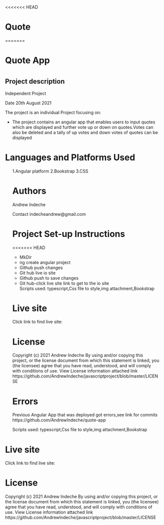 <<<<<<< HEAD
# Quote
=======
   </head>
    <body>
    <h1>Quote App<h1>
     <h2>Project description</h2>
          Independent Project
         <p>Date 20th August 2021</p>
         <p>The project is an individual Project focusing on:</p>
      <ul>
     <li>The project contains an angular app that enables users to input quotes which are displayed and further vote up or down on quotes.Votes can also be deleted and a tally of up votes and down votes of quotes can be displayed </li>
     </div>
     </div>
         </ul>
    <h1>Languages and Platforms Used</h1>
         <ul>
    1.Angular platform
    2.Bookstrap
    3.CSS
    </div>
    </div>
    <h1> Authors</h1>
    <p>Andrew Indeche</p>
    <p>Contact indecheandrew@gmail.com</p>
    </div>
    </div>
    <h1>Project Set-up Instructions</h1>
<<<<<<< HEAD
     <ul>
     <li>MkDir</li>
     <li>ng create angular project</li>
     <li>Github push changes</li>
     <li>Git hub live io site</li>
     <li>Github push to save changes</li>
     <li>Git hub-click live site link to get to the io site</li>
       Scripts used: typescript,Css file to style,img attachment,Bookstrap
     </ul>
     </div>
     </div>
    <h1>Live site</h1>
    Click link to find live site:
   <h1>License</h1>
   Copyright (c) 2021 Andrew Indeche
   By using and/or copying this project, or the license document from which this statement is linked, you (the licensee) agree that you have read, understood, and    will comply with conditions of use.
   View License information attached link
    https://github.com/AndrewIndeche/javascriptproject/blob/master/LICENSE
<h1>Errors</h1>
Previous Angular App that was deployed got errors,see link for commits 
https://github.com/AndrewIndeche/quote-app


 Scripts used: typescript,Css file to style,img attachment,Bookstrap
 </ul>
 </div>
 </div>
 <h1>Live site</h1>
 Click link to find live site:
 <h1>License</h1>
 Copyright (c) 2021 Andrew Indeche
 By using and/or copying this project, or the license document from which this statement is linked, you (the licensee) agree that you have read, understood, and    will comply with conditions of use.
   View License information attached link
    https://github.com/AndrewIndeche/javascriptproject/blob/master/LICENSE




